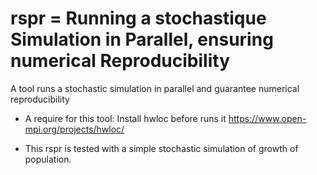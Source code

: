 # rspr = Running a stochastique Simulation in Parallel, ensuring numerical Reproducibility 
A tool runs a stochastic simulation in parallel and guarantee numerical reproducibility

+ A require for this tool: Install hwloc before runs it
https://www.open-mpi.org/projects/hwloc/

+ This rspr is tested with a simple stochastic simulation of growth of population. 
